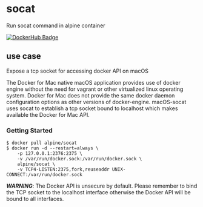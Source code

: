 # socat

Run socat command in alpine container

[![DockerHub Badge](http://dockeri.co/image/alpine/socat)](https://hub.docker.com/r/alpine/socat/)


## use case

Expose a tcp socket for accessing docker API on macOS

The Docker for Mac native macOS application provides use of docker engine without the need for vagrant or other virtualized linux operating system. Docker for Mac does not provide the same docker daemon configuration options as other versions of docker-engine. macOS-socat uses socat to establish a tcp socket bound to localhost which makes available the Docker for Mac API.

### Getting Started
```
$ docker pull alpine/socat
$ docker run -d --restart=always \
    -p 127.0.0.1:2376:2375 \
    -v /var/run/docker.sock:/var/run/docker.sock \
    alpine/socat \
    -v TCP4-LISTEN:2375,fork,reuseaddr UNIX-CONNECT:/var/run/docker.sock
```

***WARNING***: The Docker API is unsecure by default. Please remember to bind the TCP socket to the localhost interface otherwise the Docker API will be bound to all interfaces.
